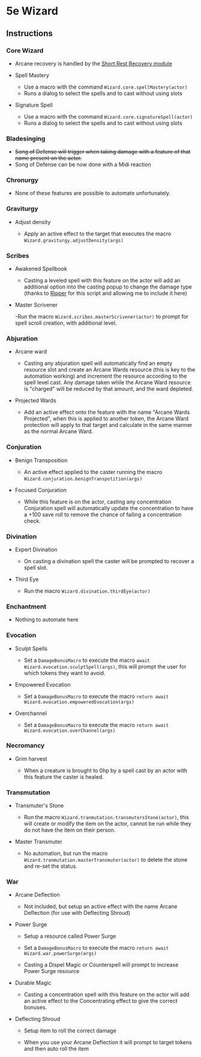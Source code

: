 # 5e Wizard

## Instructions

### Core Wizard

- Arcane recovery is handled by the [Short Rest Recovery module](<https://foundryvtt.com/packages/short-rest-recovery>)

- Spell Mastery

  - Use a macro with the command `Wizard.core.spellMastery(actor)`
  - Runs a dialog to select the spells and to cast without using slots

- Signature Spell
  - Use a macro with the command `Wizard.core.signatureSpell(actor)`
  - Runs a dialog to select the spells and to cast without using slots

### Bladesinging

- ~~Song of Defense will trigger when taking damage with a feature of that name present on the actor.~~
- Song of Defense can be now done with a Midi reaction

### Chronurgy

- None of these features are possible to automate unfortunately.

### Graviturgy

- Adjust density

  - Apply an active effect to the target that executes the macro `Wizard.graviturgy.adjustDensity(args)`

### Scribes

- Awakened Spellbook

  - Casting a leveled spell with this feature on the actor will add an additional option into the casting popup to change the damage type (thanks to [Ripper](https://github.com/theripper93) for this script and allowing me to include it here)

- Master Scrivener

  -Run the macro `Wizard.scribes.masterScrivener(actor)` to prompt for spell scroll creation, with additional level.

### Abjuration

- Arcane ward

  - Casting any abjuration spell will automatically find an empty resource slot and create an Arcane Wards resource (this is key to the automation working) and increment the resource according to the spell level cast. Any damage taken while the Arcane Ward resource is "charged" will be reduced by that amount, and the ward depleted.
  
- Projected Wards

  - Add an active effect onto the feature with the name "Arcane Wards Projected", when this is applied to another token, the Arcane Ward protection will apply to that target and calculate in the same manner as the normal Arcane Ward.

### Conjuration

- Benign Transposition

  - An active effect applied to the caster running the macro `Wizard.conjuration.benignTranspotition(args)`

- Focused Conjuration

  - While this feature is on the actor, casting any concentration Conjuration spell will automatically update the concentration to have a +100 save roll to remove the chance of failing a concentration check.

### Divination

- Expert Divination

  - On casting a divination spell the caster will be prompted to recover a spell slot.

- Third Eye

  - Run the macro `Wizard.divination.thirdEye(actor)`

### Enchantment

- Nothing to automate here

### Evocation

- Sculpt Spells

  - Set a `DamageBonusMacro` to execute the macro `await Wizard.evocation.sculptSpell(args)`, this will prompt the user for which tokens they want to avoid.

- Empowered Evocation

  - Set a `DamageBonusMacro` to execute the macro `return await Wizard.evocation.empoweredEvocation(args)`

- Overchannel

  - Set a `DamageBonusMacro` to execute the macro `return await Wizard.evocation.overChannel(args)`

### Necromancy

- Grim harvest

  - When a creature is brought to 0hp by a spell cast by an actor with this feature the caster is healed.

### Transmutation

- Transmuter's Stone

  - Run the macro `Wizard.tranmutation.transmutorsStone(actor)`, this will create or modify the item on the actor, cannot be run while they do not have the item on their person.

- Master Transmuter

  - No automation, but run the macro `Wizard.tranmutation.masterTransmuter(actor)` to delete the stone and re-set the status.

### War

- Arcane Deflection

  - Not included, but setup an active effect with the name Arcane Deflection (for use with Deflecting Shroud)

- Power Surge

  - Setup a resource called Power Surge

  - Set a `DamageBonusMacro` to execute the macro `return await Wizard.war.powerSurge(args)`

  - Casting a Dispel Magic or Counterspell will prompt to increase Power Surge resource

- Durable Magic

  - Casting a concentration spell with this feature on the actor will add an active effect to the Concentrating effect to give the correct bonuses.

- Deflecting Shroud

  - Setup item to roll the correct damage

  - When you use your Arcane Deflection it will prompt to target tokens and then auto roll the item
